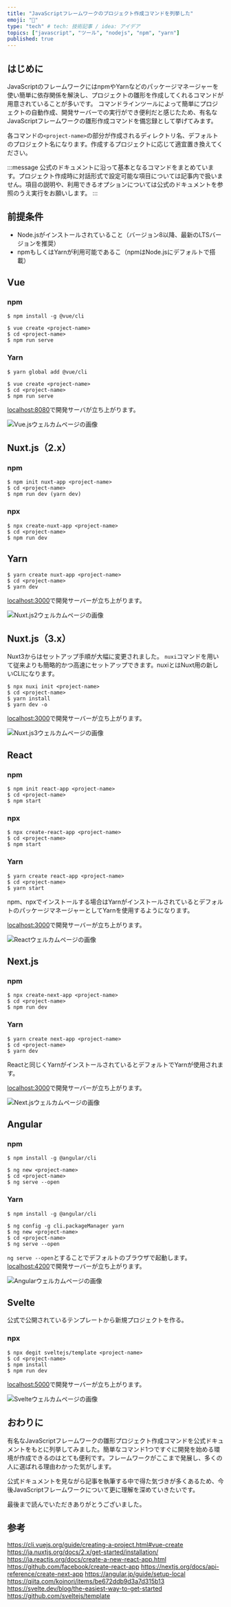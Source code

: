 ```yaml
---
title: "JavaScriptフレームワークのプロジェクト作成コマンドを列挙した"
emoji: "🔧"
type: "tech" # tech: 技術記事 / idea: アイデア
topics: ["javascript", "ツール", "nodejs", "npm", "yarn"]
published: true
---
```


## はじめに

JavaScriptのフレームワークにはnpmやYarnなどのパッケージマネージャーを使い簡単に依存関係を解決し、プロジェクトの雛形を作成してくれるコマンドが用意されていることが多いです。
コマンドラインツールによって簡単にプロジェクトの自動作成、開発サーバーでの実行ができ便利だと感じたため、有名なJavaScriptフレームワークの雛形作成コマンドを備忘録として挙げてみます。

各コマンドの`<project-name>`の部分が作成されるディレクトリ名、デフォルトのプロジェクト名になります。作成するプロジェクトに応じて適宜置き換えてください。

:::message
公式のドキュメントに沿って基本となるコマンドをまとめています。プロジェクト作成時に対話形式で設定可能な項目については記事内で扱いません。項目の説明や、利用できるオプションについては公式のドキュメントを参照のうえ実行をお願いします。
:::

## 前提条件

- Node.jsがインストールされていること（バージョン8以降、最新のLTSバージョンを推奨）
- npmもしくはYarnが利用可能であるこ（npmはNode.jsにデフォルトで搭載）

## Vue

### npm

```shell
$ npm install -g @vue/cli

$ vue create <project-name>
$ cd <project-name>
$ npm run serve
```

### Yarn

```shell
$ yarn global add @vue/cli

$ vue create <project-name>
$ cd <project-name>
$ npm run serve
```

[localhost:8080](http://localhost:8080)で開発サーバが立ち上がります。

![Vue.jsウェルカムページの画像](/images/js-gettingstarted/image01.png)

## Nuxt.js（2.x）

### npm

```shell
$ npm init nuxt-app <project-name>
$ cd <project-name>
$ npm run dev (yarn dev)
```

### npx

```shell
$ npx create-nuxt-app <project-name>
$ cd <project-name>
$ npm run dev
```

## Yarn

```shell
$ yarn create nuxt-app <project-name>
$ cd <project-name>
$ yarn dev
```

[localhost:3000](http://localhost:3000)で開発サーバーが立ち上がります。

![Nuxt.js2ウェルカムページの画像](/images/js-gettingstarted/image02.png)

## Nuxt.js（3.x）

Nuxt3からはセットアップ手順が大幅に変更されました。
`nuxi`コマンドを用いて従来よりも簡略的かつ高速にセットアップできます。nuxiとはNuxt用の新しいCLIになります。

```shell
$ npx nuxi init <project-name>
$ cd <project-name>
$ yarn install
$ yarn dev -o
```

[localhost:3000](http://localhost:3000)で開発サーバーが立ち上がります。

![Nuxt.js3ウェルカムページの画像](/images/js-gettingstarted/image02_2.png)

## React

### npm

```shell
$ npm init react-app <project-name>
$ cd <project-name>
$ npm start
```

### npx

```shell
$ npx create-react-app <project-name>
$ cd <project-name>
$ npm start
```

### Yarn

```shell
$ yarn create react-app <project-name>
$ cd <project-name>
$ yarn start
```

npm、npxでインストールする場合はYarnがインストールされているとデフォルトのパッケージマネージャーとしてYarnを使用するようになります。

[localhost:3000](http://localhost:3000)で開発サーバーが立ち上がります。

![Reactウェルカムページの画像](/images/js-gettingstarted/image03.png)

## Next.js

### npm

```shell
$ npx create-next-app <project-name>
$ cd <project-name>
$ npm run dev
```

### Yarn

```shell
$ yarn create next-app <project-name>
$ cd <project-name>
$ yarn dev
```

Reactと同じくYarnがインストールされているとデフォルトでYarnが使用されます。

[localhost:3000](http://localhost:3000)で開発サーバーが立ち上がります。

![Next.jsウェルカムページの画像](/images/js-gettingstarted/image04.png)

## Angular

### npm

```shell
$ npm install -g @angular/cli

$ ng new <project-name>
$ cd <project-name>
$ ng serve --open
```

### Yarn

```shell
$ npm install -g @angular/cli

$ ng config -g cli.packageManager yarn
$ ng new <project-name>
$ cd <project-name>
$ ng serve --open
```

`ng serve --open`とすることでデフォルトのブラウザで起動します。
[localhost:4200](http://localhost:4200)で開発サーバーが立ち上がります。

![Angularウェルカムページの画像](/images/js-gettingstarted/image05.png)

## Svelte

公式で公開されているテンプレートから新規プロジェクトを作る。

### npx

```shell
$ npx degit sveltejs/template <project-name>
$ cd <project-name>
$ npm install
$ npm run dev
```

[localhost:5000](http://localhost:5000)で開発サーバーが立ち上がります。

![Svelteウェルカムページの画像](/images/js-gettingstarted/image06.png)

## おわりに

有名なJavaScriptフレームワークの雛形プロジェクト作成コマンドを公式ドキュメントをもとに列挙してみました。簡単なコマンド1つですぐに開発を始める環境が作成できるのはとても便利です。フレームワークがここまで発展し、多くの人に選ばれる理由わかった気がします。

公式ドキュメントを見ながら記事を執筆する中で得た気づきが多くあるため、今後JavaScriptフレームワークについて更に理解を深めていきたいです。

最後まで読んでいただきありがとうございました。

## 参考

https://cli.vuejs.org/guide/creating-a-project.html#vue-create
https://ja.nuxtjs.org/docs/2.x/get-started/installation/
https://ja.reactjs.org/docs/create-a-new-react-app.html
https://github.com/facebook/create-react-app
https://nextjs.org/docs/api-reference/create-next-app
https://angular.jp/guide/setup-local
https://qiita.com/koinori/items/be672ddb9d3a7d315b13
https://svelte.dev/blog/the-easiest-way-to-get-started
https://github.com/sveltejs/template
